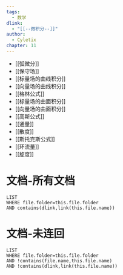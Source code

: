 ```yaml
---
tags:
  - 数学
dlink:
  - "[[--微积分--]]"
author:
  - Cyletix
chapter: 11
---
```

- [[弧微分]]
- [[保守场]]
- [[标量场的曲线积分]]
- [[向量场的曲线积分]]
- [[格林公式]]
- [[标量场的曲面积分]]
- [[向量场的曲面积分]]
- [[高斯公式]]
- [[通量]]
- [[散度]]
- [[斯托克斯公式]]
- [[环流量]]
- [[旋度]]

# 文档-所有文档
```dataview
LIST
WHERE file.folder=this.file.folder
AND contains(dlink,link(this.file.name))
```
# 文档-未连回
```dataview
LIST
WHERE file.folder=this.file.folder
AND !contains(file.name,this.file.name)
AND !contains(dlink,link(this.file.name))
```